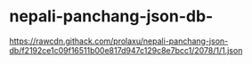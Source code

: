 # nepali-panchang-json-db-
https://rawcdn.githack.com/prolaxu/nepali-panchang-json-db/f2192ce1c09f16511b00e817d947c129c8e7bcc1/2078/1/1.json
